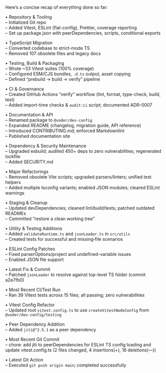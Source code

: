 Here’s a concise recap of everything done so far:

• Repository & Tooling  
  – Initialized Git repo  
  – Added Vitest, ESLint (flat-config), Prettier, coverage reporting  
  – Set up package.json with peerDependencies, scripts, conditional exports  

• TypeScript Migration  
  – Converted codebase to strict-mode TS  
  – Removed 107 obsolete files and legacy docs  

• Testing, Build & Packaging  
  – Wrote ~33 Vitest suites (100% coverage)  
  – Configured ESM/CJS bundles, `.d.ts` output, asset copying  
  – Defined “prebuild → build → verify” pipeline  

• CI & Governance  
  – Created GitHub Actions “verify” workflow (lint, format, type-check, build, test)  
  – Added import-time checks & `audit:ci` script; documented ADR-0007  

• Documentation & API  
  – Renamed package to `@voder/dev-config`  
  – Expanded README (changelog, migration guide, API reference)  
  – Introduced CONTRIBUTING.md; enforced Markdownlint  
  – Published documentation site  

• Dependency & Security Maintenance  
  – Upgraded esbuild; audited 450+ deps to zero vulnerabilities; regenerated lockfile  
  – Added SECURITY.md  

• Major Refactorings  
  – Removed obsolete Vite scripts; upgraded parsers/linters; unified test helpers  
  – Added multiple tsconfig variants; enabled JSON modules; cleared ESLint warnings  

• Staging & Cleanup  
  – Updated devDependencies; cleaned lint/build/tests; patched outdated READMEs  
  – Committed “restore a clean working tree”  

• Utility & Testing Additions  
  – Added `validateRuntime.ts` and `jsonLoader.ts` in `src/utils`  
  – Created tests for successful and missing‐file scenarios  

• ESLint Config Patches  
  – Fixed parserOptions/project and undefined-variable issues  
  – Enabled JSON file support  

• Latest Fix & Commit  
  – Patched `jsonLoader` to resolve against top-level TS folder (commit a2e7fb0)  

• Most Recent CI/Test Run  
  – Ran 39 Vitest tests across 15 files; all passing; zero vulnerabilities  

• Vitest Config Refactor  
  – Updated root `vitest.config.ts` to use `createVitestNodeConfig` from `@voder/dev-config/testing`  

• Peer Dependency Addition  
  – Added `jiti@^2.5.1` as a peer dependency  

• Most Recent Git Commit  
  – chore: add jiti to peerDependencies for ESLint TS config loading and update vitest.config.ts (2 files changed, 4 insertions(+), 16 deletions(—))  

• Latest Git Action  
  – Executed `git push origin main`; completed successfully  

